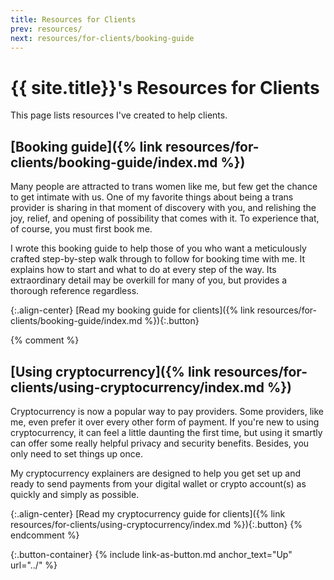 ```yaml
---
title: Resources for Clients
prev: resources/
next: resources/for-clients/booking-guide
---
```


# {{ site.title}}'s Resources for Clients

This page lists resources I've created to help clients.

## [Booking guide]({% link resources/for-clients/booking-guide/index.md %})

Many people are attracted to trans women like me, but few get the chance to get intimate with us. One of my favorite things about being a trans provider is sharing in that moment of discovery with you, and relishing the joy, relief, and opening of possibility that comes with it. To experience that, of course, you must first book me.

I wrote this booking guide to help those of you who want a meticulously crafted step-by-step walk through to follow for booking time with me. It explains how to start and what to do at every step of the way. Its extraordinary detail may be overkill for many of you, but provides a thorough reference regardless.

{:.align-center}
[Read my booking guide for clients]({% link resources/for-clients/booking-guide/index.md %}){:.button}

{% comment %}
## [Using cryptocurrency]({% link resources/for-clients/using-cryptocurrency/index.md %})

Cryptocurrency is now a popular way to pay providers. Some providers, like me, even prefer it over every other form of payment. If you're new to using cryptocurrency, it can feel a little daunting the first time, but using it smartly can offer some really helpful privacy and security benefits. Besides, you only need to set things up once.

My cryptocurrency explainers are designed to help you get set up and ready to send payments from your digital wallet or crypto account(s) as quickly and simply as possible.

{:.align-center}
[Read my cryptocurrency guide for clients]({% link resources/for-clients/using-cryptocurrency/index.md %}){:.button}
{% endcomment %}

{:.button-container}
{% include link-as-button.md anchor_text="Up" url="../" %}
